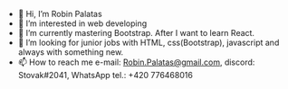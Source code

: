 - 👋 Hi, I’m Robin Palatas
- 👀 I’m interested in web developing
- 🌱 I’m currently mastering Bootstrap. After I want to learn React.
- 💞️ I’m looking for junior jobs with HTML, css(Bootstrap), javascript and always with something new.
- 📫 How to reach me e-mail: Robin.Palatas@gmail.com, discord: Stovak#2041, WhatsApp tel.: +420 776468016

<!---
Stovakx/Stovakx is a ✨ special ✨ repository because its `README.md` (this file) appears on your GitHub profile.
You can click the Preview link to take a look at your changes.
--->
